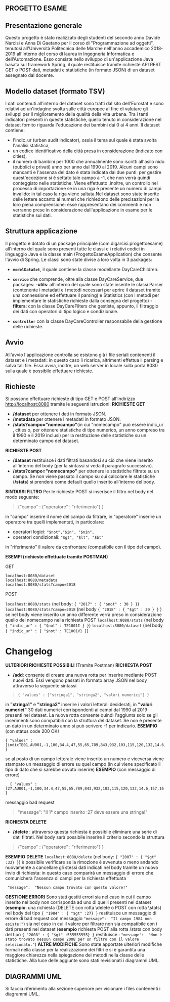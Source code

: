 ## PROGETTO ESAME

 ## Presentazione generale

Questo progetto è stato realizzato degli studenti del secondo anno Davide Narcisi e Anna Di Gaetano per il corso di "Programmazione ad oggetti", tenutosi all'Università Politecnica delle Marche nell'anno accademico 2018-2019 all'interno del corso di laurea in Ingegneria Informatica e dell'Automazione.
Esso consiste nello sviluppo di un'applicazione Java basata sul framework Spring, il quale restituisce tramite richieste API REST GET o POST dati, metadati e statistiche (in formato JSON) di un dataset assegnato dal docente.

## Modello dataset (formato TSV)

I dati contenuti all'interno del dataset sono tratti dal sito dell'Eurostat e sono relativi ad un'indagine svolta sulle città europee al fine di valutare gli sviluppi per il miglioramento della qualità della vita urbana. Tra i tanti indicatori presenti in queste statistiche, quello tenuto in considerazione nel dataset fornito riguarda l'educazione dei bambini dai 0 ai 4 anni. 
Il dataset contiene:
- l'indic_ur (urban audit indicator), ossia il tema sul quale è stata svolta l'analisi statistica,
- un codice identificativo della città presa in considerazione (indicato con cities),
- il numero di bambini per 1000 che annualmente sono iscritti all'asilo nido (pubblici e privati) anno per anno dal 1990 al 2019. 
Alcuni campi sono mancanti e l'assenza del dato è stata indicata dai due punti: per gestire quest'eccezione si è settato tale campo a -1, che non verrà quindi conteggiato nelle statistiche.
Viene effettuato ,inoltre, un controllo nel processo di importazione se in una riga è presente un numero di campi invalido: in tal caso la riga viene saltata.Nel dataset sono state inserite delle lettere accanto ai numeri che richiedono delle precisazioni per la loro piena comprensione: esse rappresentano dei commenti e non verranno prese in considerazione dall'applicazione in esame per le statistiche sui dati.

## Struttura applicazione

Il progetto è dotato di un package principale (com.digarcisi.progettoesame) all'interno del quale sono presenti tutte le classi e i relativi codici in linguaggio Java e la classe main (ProgettoEsameApplication) che consente l'avvio di Spring. 
Le classi sono state divise a loro volta in 3 packages:
 - **`modelDataSet`**, il quale contiene la classe modellante DayCareChildren.
 - **`service`** che comprende, oltre alla classe DayCareService, due packages:
    -**utils**: all'interno del quale sono state inserite le classi Parser (contenente i metadati e i metodi necessari per aprire il dataset tramite una connessione ed effettuare il parsing) e Statistics (con i metodi per implementare le statistiche richieste dalla consegna del progetto)
    -**filters**: con la classe DayCareFilters che gestiste, appunto, il filtraggio dei dati con operatori di tipo logico e condizionale.
    
 - **`controller`** con la classe DayCareController responsabile della gestione delle richieste.


## Avvio

All'avvio l'applicazione controlla se esistono già i file seriali contenenti il dataset e i metadati: in questo caso li ricarica, altrimenti effettua il parsing e salva tali file. Essa avvia, inoltre, un web server in locale sulla porta 8080 sulla quale è possibile effettuare richieste.

## Richieste

Si possono effettuare richieste di tipo GET e POST all'indirizzo  [http://localhost:8080](http://localhost:8080/)  tramite le seguenti istruzioni:
**RICHIESTE GET**

 -   **/dataset**  per ottenere i dati in formato JSON.
 -   **/metadata**  per ottenere i metadati in formato JSON.
 -   **/stats?campo="nomecampo"**(in cui "nomecampo" può essere indic_ur , cities o, per ottenere statistiche di tipo numerico, un anno compreso tra il 1990 e il 2019 inclusi) per la restituzione delle statistiche su un determinato campo del dataset.

**RICHIESTE POST**
 - **/dataset** restituisce i dati filtrati basandosi su ciò che viene inserito all'interno del body (per la sintassi si veda il paragrafo successivo).
 - **/stats?campo="nomecampo"** per ottenere le statistiche filtrate su un campo. Se non viene passato il campo su cui calcolare le statistiche (**/stats**) si prenderà come default quello inserito all'interno del body. 

**SINTASSI FILTRO**  Per le richieste POST si inserisce il filtro nel body nel modo seguente:

> {"campo" : {"operatore" : "riferimento"} }

in "campo" inserire il nome del campo da filtrare, in "operatore" inserire un operatore tra quelli implementati, in particolare:

-   operatori logici:  `"$not","$in", "$nin",`
-   operatori condizionali:  `"$gt", "$lt", "$bt"`

in "riferimento" il valore da confrontare (compatibile con il tipo del campo). 


**ESEMPI (richieste effettuate tramite POSTMAN)**

GET

```
localhost:8080/dataset
localhost:8080/metadata
localhost:8080/stats?campo=2018

```

POST

 `localhost:8080/stats`   (nel body:  `{ "2017" : { "$not" : 30 } }`)   
 `localhost:8080/stats?campo=2018`    (nel body  `{ "2018" : { "$gt" : 30 } }`  ) se nel body viene inserito  un anno differente verrà preso in considerazione quello del nomecampo nella richiesta POST 
`localhost:8080/stats`  (nel body  `{ "indic_ur" : { "$not" : TE1001I } }`)
`localhost:8080/dataset` (nel body `{ "indic_ur" : { "$not" : TE1001V} }`)

# Changelog

**ULTERIORI RICHIESTE POSSIBILI** (Tramite Postman)
**RICHIESTA POST**

 - **/add**: consente di creare una nuova rotta per inserire mediante POST nuovi dati. Essi vengono passati in formato array JSON nel body attraverso la seguente sintassi
    

>  `{ "values" : ["stringa1", "stringa2", "valori numerici"] }`

in **"stringa1"** e **"stringa2"** inserire i valori letterali desiderati, in **"valori numerici"** 30 dati numerici corrispondenti ai campi dal 1990 al 2019 presenti nel dataset. La nuova rotta consente quindi l'aggiunta solo se gli inserimenti sono compatibili con la struttura del dataset. Se non è presente un dato in un determinato anno si può scrivere -1 per indicarlo. 
**ESEMPIO** (con status code 200 OK)

    { "values" : [indicTE01,AU001,-1,100,34.4,47,55,65,789,843,932,103,115,120,132,14.6,157,16.23,17.4,185.4,193.2,209,212,23,25,276,24.3,-1,0,24,27,30] }
   se al posto di un campo letterale viene inserito un numero e viceversa viene stampato un messaggio di errore su quel campo (in cui viene specificato il tipo di dato che si sarebbe dovuto inserire)
   **ESEMPIO** (con messaggio di errore)
 

      { "values" : [27,AU001,-1,100,34.4,47,55,65,789,843,932,103,115,120,132,14.6,157,16.23,17.4,185.4,193.2,209,212,23,25,276,24.3,-1,0,24,27,30] }
         
messaggio bad request 


> "message":  "Il 1° campo inserito :27 deve essere una stringa!"

**RICHIESTA DELETE**

 - **/delete** : attraverso questa richiesta è possibile eliminare una serie di dati filtrati. Nel body sarà possibile inserire il criterio secondo la struttura

> {"campo" : {"operatore" : "riferimento"} }

**ESEMPIO**
**DELETE**
 `localhost:8080/delete`   (nel body:  `{ "2007" : { "$gt" :33} }`)
 è possibile verificare se la rimozione è avvenuta o meno andando nuovamente a cancellare gli stessi dati indicati nel body tramite un nuovo invio di richiesta: in questo caso comparirà un messaggio di errore che comunicherà l'assenza di campi per la richiesta effettuata

     "message":  "Nessun campo trovato con questo valore!"
     

 **GESTIONE ERRORI**
Sono stati gestiti errori sia nel caso in cui il campo inserito nel body non corrisponda ad uno di quelli presenti nel dataset
(**esempio**: una richiesta (DELETE con rotta \delete o POST con rotta \stats) nel body del tipo
`{ "1984" : { "$gt" :27} }` 
restituisce un messaggio di errore di bad request con messaggio 
`"message":  "Il campo 1984 non esiste!"`)
sia nel caso in cui il valore per filtrare  non sia compatibile con i dati presenti nel dataset 
(**esempio** richiesta POST alla rotta /stats con body del tipo
`{ "2008" : { "$gt" :555555555} }`
restituisce :
`"message":  "Non è stato trovato nessun campo 2008 per un filtro con il valore selezionato."`)
**ALTRE MODIFICHE** 
Sono state apportate ulteriori modifiche formali nella classe per la realizzazione dei filtri e si è garantita una maggiore chiarezza nella spiegazione dei metodi nella classe delle statistiche. Alla luce delle aggiunte sono stati revisionati i diagrammi UML.

## DIAGRAMMI UML

Si faccia riferimento alla sezione superiore per visionare i files contenenti i diagrammi UML.

